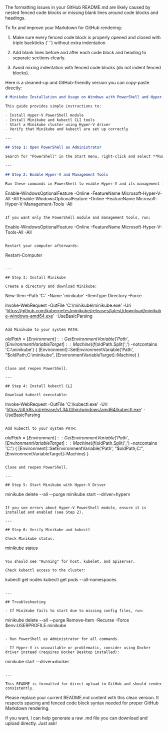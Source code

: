 The formatting issues in your GitHub README.md are likely caused by nested fenced code blocks or missing blank lines around code blocks and headings.

To fix and improve your Markdown for GitHub rendering:

1. Make sure every fenced code block is properly opened and closed with triple backticks (\`\`\`) without extra indentation.

2. Add blank lines before and after each code block and heading to separate sections clearly.

3. Avoid mixing indentation with fenced code blocks (do not indent fenced blocks).

Here is a cleaned-up and GitHub-friendly version you can copy-paste directly:

```markdown
# Minikube Installation and Usage on Windows with PowerShell and Hyper-V

This guide provides simple instructions to:

- Install Hyper-V PowerShell module
- Install Minikube and kubectl CLI tools
- Start a Minikube cluster using Hyper-V driver
- Verify that Minikube and kubectl are set up correctly

---

## Step 1: Open PowerShell as Administrator

Search for "PowerShell" in the Start menu, right-click and select **Run as Administrator**.

---

## Step 2: Enable Hyper-V and Management Tools

Run these commands in PowerShell to enable Hyper-V and its management features:

```
Enable-WindowsOptionalFeature -Online -FeatureName Microsoft-Hyper-V-All -All
Enable-WindowsOptionalFeature -Online -FeatureName Microsoft-Hyper-V-Management-Tools -All
```

If you want only the PowerShell module and management tools, run:

```
Enable-WindowsOptionalFeature -Online -FeatureName Microsoft-Hyper-V-Tools-All -All
```

Restart your computer afterwards:

```
Restart-Computer
```

---

## Step 3: Install Minikube

Create a directory and download Minikube:

```
New-Item -Path 'C:\' -Name 'minikube' -ItemType Directory -Force

Invoke-WebRequest -OutFile 'C:\minikube\minikube.exe' -Uri 'https://github.com/kubernetes/minikube/releases/latest/download/minikube-windows-amd64.exe' -UseBasicParsing
```

Add Minikube to your system PATH:

```
$oldPath = [Environment]::GetEnvironmentVariable('Path', [EnvironmentVariableTarget]::Machine)
if ($oldPath.Split(';') -notcontains 'C:\minikube') {
  [Environment]::SetEnvironmentVariable('Path', "$oldPath;C:\minikube", [EnvironmentVariableTarget]::Machine)
}
```

Close and reopen PowerShell.

---

## Step 4: Install kubectl CLI

Download kubectl executable:

```
Invoke-WebRequest -OutFile 'C:\kubectl.exe' -Uri 'https://dl.k8s.io/release/v1.34.0/bin/windows/amd64/kubectl.exe' -UseBasicParsing
```

Add kubectl to your system PATH:

```
$oldPath = [Environment]::GetEnvironmentVariable('Path', [EnvironmentVariableTarget]::Machine)
if ($oldPath.Split(';') -notcontains 'C:\') {
  [Environment]::SetEnvironmentVariable('Path', "$oldPath;C:\", [EnvironmentVariableTarget]::Machine)
}
```

Close and reopen PowerShell.

---

## Step 5: Start Minikube with Hyper-V Driver

```
minikube delete --all --purge
minikube start --driver=hyperv
```

If you see errors about Hyper-V PowerShell module, ensure it is installed and enabled (see Step 2).

---

## Step 6: Verify Minikube and kubectl

Check Minikube status:

```
minikube status
```

You should see "Running" for host, kubelet, and apiserver.

Check kubectl access to the cluster:

```
kubectl get nodes
kubectl get pods --all-namespaces
```

---

## Troubleshooting

- If Minikube fails to start due to missing config files, run:

```
minikube delete --all --purge
Remove-Item -Recurse -Force $env:USERPROFILE\.minikube
```

- Run PowerShell as Administrator for all commands.

- If Hyper-V is unavailable or problematic, consider using Docker driver instead (requires Docker Desktop installed):

```
minikube start --driver=docker
```

---

This README is formatted for direct upload to GitHub and should render consistently.
```

Please replace your current README.md content with this clean version. It respects spacing and fenced code block syntax needed for proper GitHub Markdown rendering.

If you want, I can help generate a raw .md file you can download and upload directly. Just ask!

